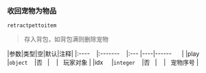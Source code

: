 ### 收回宠物为物品

`retractpettoitem`

> 存入背包，如背包满则删除宠物

|参数|类型|空|默认|注释|
|:----    |:-------    |:--- |----|------      |
|play     |`object`    |否   |    |   玩家对象 |
|idx     |`integer`    |否   |    |   宠物序号 |

